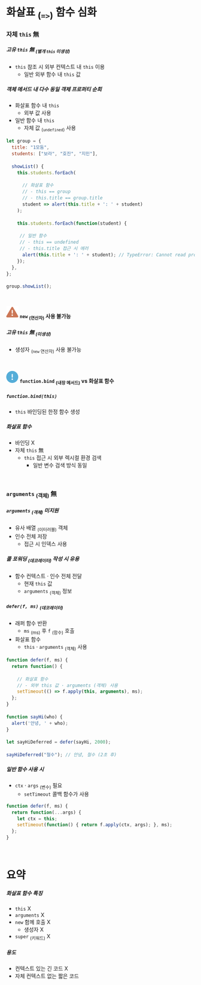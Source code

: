 화살표 <sub>(`=>`)</sub> 함수 심화
====

### 자체 `this` 無

##### 고유 `this` 無 <sub>(별개 `this` 미생성)</sub>
- `this` 참조 시 외부 컨텍스트 내 `this` 이용
  - 일반 외부 함수 내 `this` 값

##### 객체 메서드 내 다수 동일 객체 프로퍼티 순회
- 화살표 함수 내 `this`
  - 외부 값 사용
- 일반 함수 내 `this`
  - 자체 값 <sub>(`undefined`)</sub> 사용
```javascript
let group = {
  title: "1모둠",
  students: ["보라", "호진", "지민"],

  showList() {
    this.students.forEach(

      // 화살표 함수
      // - this == group
      // - this.title == group.title
      student => alert(this.title + ': ' + student)
    );

    this.students.forEach(function(student) {
 
     // 일반 함수
     // - this == undefined
     // - this.title 접근 시 에러
      alert(this.title + ': ' + student); // TypeError: Cannot read property 'title' of undefined
    });
  },
};

group.showList();
```

<br />

<img src="../../images/commons/icons/triangle-exclamation-solid.svg" /> **`new` <sub>(연산자)</sub> 사용 불가능**

##### 고유 `this` 無 <sub>(미생성)</sub>
- 생성자 <sub>(`new` 연산자)</sub> 사용 불가능

<br />

<img src="../../images/commons/icons/circle-exclamation-solid.svg" /> **`function.bind` <sub>(내장 메서드)</sub> vs 화살표 함수**

##### `function.bind(this)`
- `this` 바인딩된 한정 함수 생성

##### 화살표 함수
- 바인딩 X
- 자체 `this` 無
  - `this` 접근 시 외부 렉시컬 환경 검색
    - 일반 변수 검색 방식 동일

<br />

### `arguments` <sub>(객체)</sub> 無

##### `arguments` <sub>(객체)</sub> 미지원
- 유사 배열 <sub>(이터러블)</sub> 객체
- 인수 전체 저장
  - 접근 시 인덱스 사용

##### 콜 포워딩 <sub>(데코레이터)</sub> 작성 시 유용
- 함수 컨텍스트 · 인수 전체 전달
  - 현재 `this` 값
  - `arguments` <sub>(객체)</sub> 정보

##### `defer(f, ms)` <sub>(데코레이터)</sub>
- 래퍼 함수 반환
  - `ms` <sub>(ms)</sub> 후 `f` <sub>(함수)</sub> 호출
- 화살표 함수
  - `this` · `arguments` <sub>(객체)</sub> 사용
```javascript
function defer(f, ms) {
  return function() {

    // 화살표 함수
    // - 외부 this 값 · arguments (객체) 사용
    setTimeout(() => f.apply(this, arguments), ms);
  };
}

function sayHi(who) {
  alert('안녕, ' + who);
}

let sayHiDeferred = defer(sayHi, 2000);

sayHiDeferred("철수"); // 안녕, 철수 (2초 후)
```

##### 일반 함수 사용 시
- `ctx` · `args` <sub>(변수)</sub> 필요
  - `setTimeout` 콜백 함수가 사용
```javascript
function defer(f, ms) {
  return function(...args) {
    let ctx = this;
    setTimeout(function() { return f.apply(ctx, args); }, ms);
  };
}
```

<br />

요약
====

##### 화살표 함수 특징
- `this` X
- `arguments` X
- `new` 함께 호출 X
  - 생성자 X
- `super` <sub>(키워드)</sub> X

##### 용도
- 컨텍스트 있는 긴 코드 X
- 자체 컨텍스트 없는 짧은 코드
